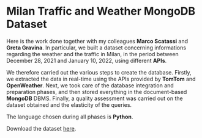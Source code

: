 # Milan Traffic and Weather MongoDB Dataset

Here is the work done together with my colleagues **Marco Scatassi** and **Greta Gravina**. In particular, we built a dataset concerning informations regarding the weather and the traffic in Milan, in the period between December 28, 2021 and January 10, 2022, using different **APIs**. 

We therefore carried out the various steps to create the database. Firstly, we extracted the data in real-time using the APIs provided by **TomTom** and **OpenWeather**. Next, we took care of the database integration and preparation phases, and then stored everything in the document-based **MongoDB** DBMS. Finally, a quality assessment was carried out on the dataset obtained and the elasticity of the queries.

The language chosen during all phases is **Python**.

Download the dataset [here](https://drive.google.com/file/d/1hdIvIdswGnAzkFiHXWn0YBja4fVZrgG-/view?usp=sharing).
